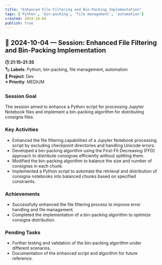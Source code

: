 ```yaml
---
title: "Enhanced File Filtering and Bin-Packing Implementation"
tags: ['Python', 'bin-packing', 'file management', 'automation']
created: 2024-10-04
publish: true
---
```


## 📅 2024-10-04 — Session: Enhanced File Filtering and Bin-Packing Implementation

**🕒 21:15–21:35**  
**🏷️ Labels**: Python, bin-packing, file management, automation  
**📂 Project**: Dev  
**⭐ Priority**: MEDIUM  


### Session Goal
The session aimed to enhance a Python script for processing Jupyter Notebook files and implement a bin-packing algorithm for distributing consigna files.

### Key Activities
- Enhanced the file filtering capabilities of a Jupyter Notebook processing script by excluding checkpoint directories and handling Unicode errors.
- Developed a bin-packing algorithm using the First-Fit Decreasing (FFD) approach to distribute consignas efficiently without splitting them.
- Modified the bin-packing algorithm to balance the size and number of consignas in each chunk.
- Implemented a Python script to automate the retrieval and distribution of consigna notebooks into balanced chunks based on specified constraints.

### Achievements
- Successfully enhanced the file filtering process to improve error handling and file management.
- Completed the implementation of a bin-packing algorithm to optimize consigna distribution.

### Pending Tasks
- Further testing and validation of the bin-packing algorithm under different scenarios.
- Documentation of the enhanced script and algorithm for future reference.

